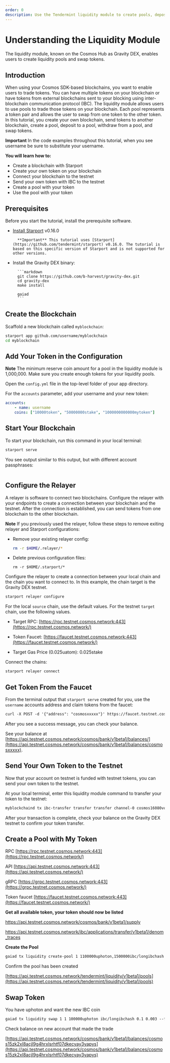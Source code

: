 ```yaml
---
order: 0
description: Use the Tendermint liquidity module to create pools, deposit to pools, and withdraw from pools with tokens sent using IBC.
---
```


# Understanding the Liquidity Module

The liquidity module, known on the Cosmos Hub as Gravity DEX, enables users to create liquidity pools and swap tokens. 

## Introduction

When using your Cosmos SDK-based blockchains, you want to enable users to trade tokens. You can have multiple tokens on your blockchain or have tokens from external blockchains sent to your blocking using inter-blockchain communication protocol (IBC). The liquidity module allows users to use pools to trade those tokens on your blockchain. Each pool represents a token pair and allows the user to swap from one token to the other token.
In this tutorial, you create your own blockchain, send tokens to another blockchain, create a pool, deposit to a pool, withdraw from a pool, and swap tokens.

**Important** In the code examples throughout this tutorial, when you see username be sure to substitute your username. 

**You will learn how to:**

- Create a blockchain with Starport
- Create your own token on your blockchain
- Connect your blockchain to the testnet
- Send your own token with IBC to the testnet
- Create a pool with your token
- Use the pool with your token

## Prerequisites

Before you start the tutorial, install the prerequisite software. 

- [Install Starport](../starport/index.md) v0.16.0 <!-- link to the new tutorial file for this prereq to install Starport https://github.com/cosmos/sdk-tutorials/pull/694/commits/9a988d64408df16dad61412b7c542f6dd1fa4bee  -->

        **Important** This tutorial uses [Starport](https://github.com/tendermint/starport) v0.16.0. The tutorial is based on this specific version of Starport and is not supported for other versions.

- Install the Gravity DEX binary:

        ```markdown
        git clone https://github.com/b-harvest/gravity-dex.git
        cd gravity-dex
        make install

        gaiad
        ```

## Create the Blockchain

Scaffold a new blockchain called `myblockchain`:

```bash
starport app github.com/username/myblockchain
cd myblockchain
```

## Add Your Token in the Configuration

**Note** The minimum reserve coin amount for a pool in the liquidity module is 1,000,000. Make sure you create enough tokens for your liquidity pools.

Open the `config.yml` file in the top-level folder of your app directory. 

For the `accounts` parameter, add your username and your new token:

```yml
accounts:
	- name: username
    coins: ["10000token", "50000000stake", "1000000000000mytoken"]
```

## Start Your Blockchain

To start your blockchain, run this command in your local terminal:

```bash
starport serve
```

You see output similar to this output, but with different account passphrases:

```bash

```

## Configure the Relayer

A relayer is software to connect two blockchains. Configure the relayer with your endpoints to create a connection between your blockchain and the testnet. After the connection is established, you can send tokens from one blockchain to the other blockchain.

**Note** If you previously used the relayer, follow these steps to remove exiting relayer and Starport configurations:

- Remove your existing relayer config:
    
    ```bash
    rm -r $HOME/.relayer/*
    ```

- Delete previous configuration files:

    ```
    rm -r $HOME/.starport/*
    ```

Configure the relayer to create a connection between your local chain and the chain you want to connect to. In this example, the chain target is the Gravity DEX testnet.

```markdown
starport relayer configure
```

For the local `source` chain, use the default values.
For the testnet `target` chain, use the following values.


- Target RPC: [https://rpc.testnet.cosmos.network:443](https://rpc.testnet.cosmos.network/)

- Token Faucet: [https://faucet.testnet.cosmos.network:443](https://faucet.testnet.cosmos.network/)

- Target Gas Price (0.025uatom): 0.025stake


Connect the chains:

```markdown
starport relayer connect
```

## Get Token From the Faucet

From the terminal output that `starport serve` created for you, use the `username` accounts address and claim tokens from the faucet:

```markdown
curl -X POST -d '{"address": "cosmosxxxxx"}' https://faucet.testnet.cosmos.network
```

After you see a success message, you can check your balance. 

See your balance at [https://api.testnet.cosmos.network/cosmos/bank/v1beta1/balances/](https://api.testnet.cosmos.network/cosmos/bank/v1beta1/balances/cosmosxxxxx).

## Send Your Own Token to the Testnet

Now that your account on testnet is funded with testnet tokens, you can send your own token to the testnet. 

At your local terminal, enter this liquidity module command to transfer your token to the testnet:

```bash
myblockchaind tx ibc-transfer transfer transfer channel-0 cosmos16080vqxrjyngxfdkzj54uewszkztk6n3nv6f57 "500mytoken" --from username
```

After your transaction is complete, check your balance on the Gravity DEX testnet to confirm your token transfer.

## Create a Pool with My Token


RPC	[https://rpc.testnet.cosmos.network:443](https://rpc.testnet.cosmos.network/)

API	[https://api.testnet.cosmos.network:443](https://api.testnet.cosmos.network/)

gRPC	[https://grpc.testnet.cosmos.network:443](https://grpc.testnet.cosmos.network/)

Token faucet	[https://faucet.testnet.cosmos.network:443](https://faucet.testnet.cosmos.network/)

**Get all available token, your token should now be listed**

https://api.testnet.cosmos.network/cosmos/bank/v1beta1/supply

https://api.testnet.cosmos.network/ibc/applications/transfer/v1beta1/denom_traces

**Create the Pool**

```bash
gaiad tx liquidity create-pool 1 1100000uphoton,1500000ibc/longibchash --from username --chain-id cosmoshub-testnet --gas-prices "0.025stake" --node https://rpc.testnet.cosmos.network:443
```

Confirm the pool has been created

[https://api.testnet.cosmos.network/tendermint/liquidity/v1beta1/pools](https://api.testnet.cosmos.network/tendermint/liquidity/v1beta1/pools)


## Swap Token

You have uphoton and want the new IBC coin

```markdown
gaiad tx liquidity swap 1 1 100000uphoton ibc/longibchash 0.1 0.003 --from username --chain-id cosmoshub-testnet --gas-prices "0.025stake" --node https://[rpc.testnet.cosmos.network:443](https://rpc.testnet.cosmos.network/)
```

Check balance on new account that made the trade

[https://api.testnet.cosmos.network/cosmos/bank/v1beta1/balances/cosmos15zk2xl8acjl9g4hrxlsrhtf07dkecyay3yapys](https://api.testnet.cosmos.network/cosmos/bank/v1beta1/balances/cosmos15zk2xl8acjl9g4hrxlsrhtf07dkecyay3yapys)